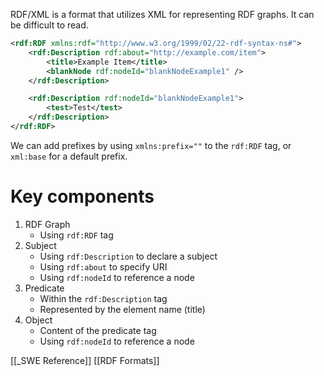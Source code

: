 RDF/XML is a format that utilizes XML for representing RDF graphs. It can be difficult to read.

```xml
<rdf:RDF xmlns:rdf="http://www.w3.org/1999/02/22-rdf-syntax-ns#">
	<rdf:Description rdf:about="http://example.com/item">
		<title>Example Item</title>
		<blankNode rdf:nodeId="blankNodeExample1" />
	</rdf:Description>

	<rdf:Description rdf:nodeId="blankNodeExample1">
		<test>Test</test>
	</rdf:Description>
</rdf:RDF>
```

We can add prefixes by using `xmlns:prefix=""` to the `rdf:RDF` tag, or `xml:base` for a default prefix.
# Key components
1. RDF Graph
	- Using `rdf:RDF` tag
2. Subject
	- Using `rdf:Description` to declare a subject
	- Using `rdf:about` to specify URI
	- Using `rdf:nodeId` to reference a node
1. Predicate
	- Within the `rdf:Description` tag
	- Represented by the element name (title)
2. Object
	- Content of the predicate tag
	- Using `rdf:nodeId` to reference a node


[[_SWE Reference]]
[[RDF Formats]]